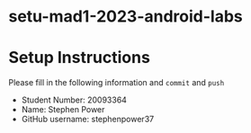 # setu-mad1-2023-android-labs

# Setup Instructions

Please fill in the following information and `commit` and `push`

* Student Number: 20093364
* Name: Stephen Power
* GitHub username: stephenpower37
